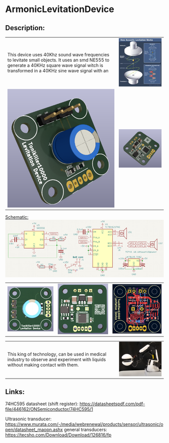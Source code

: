 # ArmonicLevitationDevice

## Description:


<table>
  <tr>
    <td> This device uses 40Khz sound wave frequencies to levitate small objects. 
    It uses an smd NE555 to generate a 40KHz square wave signal witch is transformed in a 40KHz sine wave signal with an  </td>
    <td><img src="https://github.com/Tonikiller10000/ArmonicLevitationDevice/blob/main/LevitationPictures/p1.webp" width= 500></td>
  </tr>
  <tr>
    <td><img src="https://github.com/Tonikiller10000/ArmonicLevitationDevice/blob/main/LevitationPictures/47.png" ></td>
    <td><img src="https://github.com/Tonikiller10000/ArmonicLevitationDevice/blob/main/LevitationPictures/44.png" ></td>
  </tr>
</table>


[Schematic:](https://github.com/Tonikiller10000/ArmonicLevitationDevice/blob/main/ArmonicWaveLevitationV2.pdf)
<img src="https://github.com/Tonikiller10000/ArmonicLevitationDevice/blob/main/LevitationPictures/45.png" >

<table>
  <tr>
    <td><img src="https://github.com/Tonikiller10000/ArmonicLevitationDevice/blob/main/LevitationPictures/46.png" ></td>
    <td><img src="https://github.com/Tonikiller10000/ArmonicLevitationDevice/blob/main/LevitationPictures/42.png" ></td>
    <td><img src="https://github.com/Tonikiller10000/ArmonicLevitationDevice/blob/main/LevitationPictures/43.png" ></td>
  </tr>
</table>


<table>
  <tr>
    <td>This king of technology, can be used in medical industry to observe and experiment with liquids without making contact with them.</td>
    <td><img src="https://github.com/Tonikiller10000/ArmonicLevitationDevice/blob/main/LevitationPictures/p2.png" width= 400></td>
  </tr>
</table>



## Links:
74HC595 datasheet (shift register): https://datasheetspdf.com/pdf-file/446162/ONSemiconductor/74HC595/1


Ultrasonic transducer: https://www.murata.com/-/media/webrenewal/products/sensor/ultrasonic/open/datasheet_maopn.ashx
general transducers: https://tecsho.com/Download/Download/126816/fp